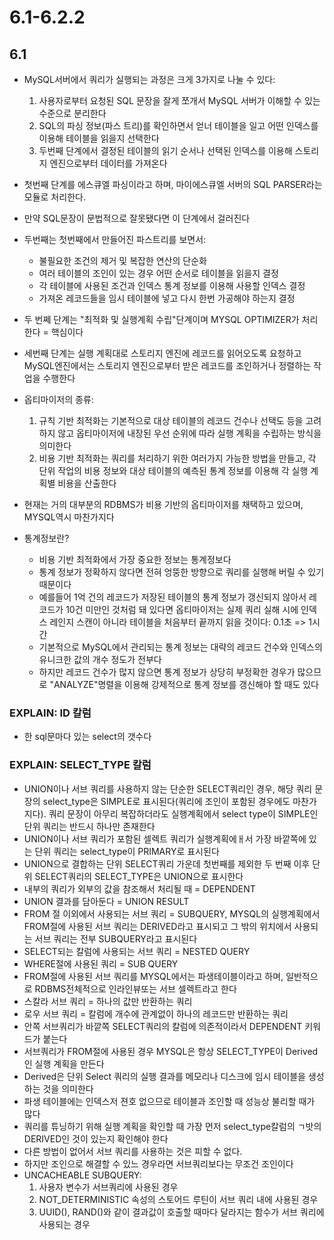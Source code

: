 # 6.1-6.2.2

## 6.1
- MySQL서버에서 쿼리가 실행되는 과정은 크게 3가지로 나눌 수 있다:
  1. 사용자로부터 요청된 SQL 문장을 잘게 쪼개서 MySQL 서버가 이해할 수 있는 수준으로 분리한다
  2. SQL의 파싱 정보(파스 트리)를 확인하면서 얻너 테이블을 일고 어떤 인덱스를 이용해 테이블을 읽을지 선택한다
  3. 두번째 단계에서 결정된 테이블의 읽기 순서나 선택된 인덱스를 이용해 스토리지 엔진으로부터 데이터를 가져온다

- 첫번째 단계를 에스큐엘 파싱이라고 하며, 마이에스큐엘 서버의 SQL PARSER라는 모듈로 처리한다.
- 만약 SQL문장이 문법적으로 잘못됐다면 이 단계에서 걸러진다
- 두번째는 첫번째에서 만들어진 파스트리를 보면서:
  - 불필요한 조건의 제거 및 복잡한 연산의 단순화
  - 여러 테이블의 조인이 있는 경우 어떤 순서로 테이블을 읽을지 결정
  - 각 테이블에 사용된 조건과 인덱스 통계 정보를 이용해 사용할 인덱스 결정
  - 가져온 레코드들을 임시 테이블에 넣고 다시 한번 가공해야 하는지 결정
- 두 번쩨 단계는 "최적화 및 실행계획 수립"단계이며 MYSQL OPTIMIZER가 처리한다 = 핵심이다
- 세번째 단계는 실행 계획대로 스토리지 엔진에 레코드를 읽어오도록 요청하고 MySQL엔진에서는 스토리지 엔진으로부터 받은 레코드를 조인하거나 정렬하는 작업을 수행한다

- 옵티마이저의 종류:
  1. 규칙 기반 최적화는 기본적으로 대상 테이블의 레코드 건수나 선택도 등을 고려하지 않고 옵티마이저에 내장된 우선 순위에 따라 실행 계획을 수립하는 방식을 의미한다
  2. 비용 기반 최적화는 쿼리를 처리하기 위한 여러가지 가능한 방법을 만들고, 각 단위 작업의 비용 정보와 대상 테이블의 예측된 통계 정보를 이용해 각 실행 계획별 비용을 산출한다
- 현재는 거의 대부분의 RDBMS가 비용 기반의 옵티마이저를 채택하고 있으며, MYSQL역시 마찬가지다
- 통계정보란?
  - 비용 기반 최적화에서 가장 중요한 정보는 통계정보다
  - 통계 정보가 정확하지 않다면 전혀 엉뚱한 방향으로 쿼리를 실행해 버릴 수 있기 때문이다
  - 예를들어 1억 건의 레코드가 저장된 테이블의 통계 정보가 갱신되지 않아서 레코드가 10건 미만인 것처럼 돼 있다면 옵티마이저는 실제 쿼리 실해 시에 인덱스 레인지 스캔이 아니라 테이블을 처음부터 끝까지 읽을 것이다: 0.1초 => 1시간
  - 기본적으로 MySQL에서 관리되는 통계 정보는 대략의 레코드 건수와 인덱스의 유니크한 값의 개수 정도가 전부다
  - 하지만 레코드 건수가 많지 않으면 통계 정보가 상당히 부정확한 경우가 많으므로 "ANALYZE"명렬을 이용해 강제적으로 통계 정보를 갱신해야 할 때도 있다

### EXPLAIN: ID 칼럼
- 한 sql문마다 있는 select의 갯수다
### EXPLAIN: SELECT_TYPE 칼럼
- UNION이나 서브 쿼리를 사용하지 않는 단순한 SELECT쿼리인 경우, 해당 쿼리 문장의 select_type은 SIMPLE로 표시된다(쿼리에 조인이 포함된 경우에도 마찬가지다). 쿼리 문장이 아무리 복잡하더라도 실행계획에서 select type이 SIMPLE인 단위 쿼리는 반드시 하나만 존재한다
- UNION이나 서브 쿼리가 포함된 셀렉트 쿼리가 실행계획에ㅐ서 가장 바깥쪽에 있는 단위 쿼리는 select_type이 PRIMARY로 표시된다
- UNION으로 결합하는 단위 SELECT쿼리 가운데 첫번째를 제외한 두 번째 이후 단위 SELECT쿼리의 SELECT_TYPE은 UNION으로 표시한다
- 내부의 쿼리가 외부의 값을 참조해서 처리될 때 = DEPENDENT
- UNION 결과를 담아둔다 = UNION RESULT
- FROM 절 이외에서 사용되는 서브 쿼리 = SUBQUERY, MYSQL의 실행계획에서 FROM절에 사용된 서브 쿼리는 DERIVED라고 표시되고 그 밖의 위치에서 사용되는 서브 쿼리는 전부 SUBQUERY라고 표시된다
- SELECT되는 칼럼에 사용되는 서브 쿼리 = NESTED QUERY
- WHERE절에 사용된 쿼리 = SUB QUERY
- FROM절에 사용된 서브 쿼리를 MYSQL에서는 파생테이블이라고 하며, 일반적으로 RDBMS전체적으로 인라인뷰또는 서브 셀렉트라고 한다
- 스칼라 서브 쿼리 = 하나의 값만 반환하는 쿼리
- 로우 서브 쿼리 = 칼럼에 개수에 관계없이 하나의 레코드만 반환하는 쿼리
- 안쪽 서브쿼리가 바깥쪽 SELECT쿼리의 칼럼에 의존적이라서 DEPENDENT 키워드가 붙는다
- 서브쿼리가 FROM절에 사용된 경우 MYSQL은 항상 SELECT_TYPE이 Derived인 실행 계획을 만든다
- Derived은 단위 Select 쿼리의 실행 결과를 메모리나 디스크에 임시 테이블을 생성하는 것을 의미한다
- 파생 테이블에는 인덱스저 젼호 없으므로 테이블과 조인할 때 성능상 불리할 때가 많다
- 쿼리를 튜닝하기 위해 실행 계획을 확인할 때 가장 먼저 select_type칼럼의 ㄱ밧의 DERIVED인 것이 있는지 확인해야 한다
- 다른 방법이 없어서 서브 쿼리를 사용하는 것은 피할 수 없다.
- 하지만 조인으로 해결할 수 있느 경우라면 서브쿼리보다는 무조건 조인이다
- UNCACHEABLE SUBQUERY:
  1. 사용자 변수가 서브쿼리에 사용된 경우
  2. NOT_DETERMINISTIC 속성의 스토어드 루틴이 서브 쿼리 내에 사용된 경우
  3. UUID(), RAND()와 같이 결과값이 호출할 때마다 달라지는 함수가 서브 쿼리에 사용되는 경우

